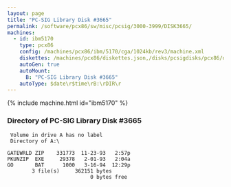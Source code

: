 ```yaml
---
layout: page
title: "PC-SIG Library Disk #3665"
permalink: /software/pcx86/sw/misc/pcsig/3000-3999/DISK3665/
machines:
  - id: ibm5170
    type: pcx86
    config: /machines/pcx86/ibm/5170/cga/1024kb/rev3/machine.xml
    diskettes: /machines/pcx86/diskettes.json,/disks/pcsigdisks/pcx86/diskettes.json
    autoGen: true
    autoMount:
      B: "PC-SIG Library Disk #3665"
    autoType: $date\r$time\rB:\rDIR\r
---
```


{% include machine.html id="ibm5170" %}

### Directory of PC-SIG Library Disk #3665

     Volume in drive A has no label
     Directory of A:\

    GATEWRLD ZIP    331773  11-23-93   2:57p
    PKUNZIP  EXE     29378   2-01-93   2:04a
    GO       BAT      1000   3-16-94  12:29p
            3 file(s)     362151 bytes
                               0 bytes free
